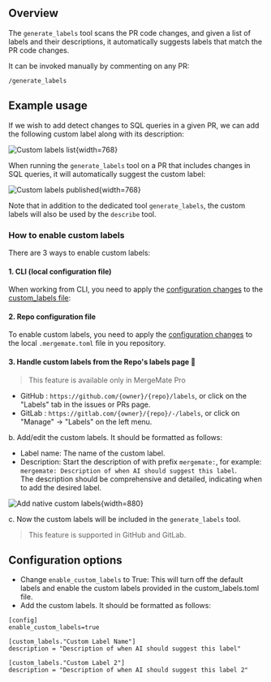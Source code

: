 ## Overview
The `generate_labels` tool scans the PR code changes, and given a list of labels and their descriptions, it automatically suggests labels that match the PR code changes.

It can be invoked manually by commenting on any PR:
```
/generate_labels
```

## Example usage

If we wish to add detect changes to SQL queries in a given PR, we can add the following custom label along with its description:

![Custom labels list](https://khulnasoft.com/images/mergemate/custom_labels_list.png){width=768}

When running the `generate_labels` tool on a PR that includes changes in SQL queries, it will automatically suggest the custom label:

![Custom labels published](https://khulnasoft.com/images/mergemate/custom_label_published.png){width=768}

Note that in addition to the dedicated tool `generate_labels`, the custom labels will also be used by the `describe` tool.

### How to enable custom labels
There are 3 ways to enable custom labels:

#### 1. CLI (local configuration file)
When working from CLI, you need to apply the [configuration changes](#configuration-options) to the [custom_labels file](https://github.com/Khulnasoft/mergemate/blob/main/mergemate/settings/custom_labels.toml):

#### 2. Repo configuration file
To enable custom labels, you need to apply the [configuration changes](#configuration-options) to the local `.mergemate.toml` file in you repository.

#### 3. Handle custom labels from the Repo's labels page 💎
> This feature is available only in MergeMate Pro 

* GitHub : `https://github.com/{owner}/{repo}/labels`, or click on the "Labels" tab in the issues or PRs page.
* GitLab : `https://gitlab.com/{owner}/{repo}/-/labels`, or click on "Manage" -> "Labels" on the left menu.

b. Add/edit the custom labels. It should be formatted as follows:
* Label name: The name of the custom label.
* Description: Start the description of with prefix `mergemate:`, for example: `mergemate: Description of when AI should suggest this label`.<br>
The description should be comprehensive and detailed, indicating when to add the desired label.

![Add native custom labels](https://khulnasoft.com/images/mergemate/add_native_custom_labels.png){width=880}

c. Now the custom labels will be included in the `generate_labels` tool.

> This feature is supported in GitHub and GitLab.

## Configuration options
 - Change `enable_custom_labels` to True: This will turn off the default labels and enable the custom labels provided in the custom_labels.toml file.
 - Add the custom labels. It should be formatted as follows:

```
[config]
enable_custom_labels=true

[custom_labels."Custom Label Name"]
description = "Description of when AI should suggest this label"

[custom_labels."Custom Label 2"]
description = "Description of when AI should suggest this label 2"
```